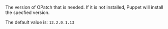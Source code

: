 The version of OPatch that is needed. If it is not installed, Puppet will install the specfied version.

The default value is: `12.2.0.1.13`